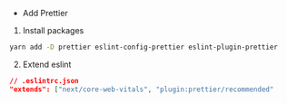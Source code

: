 - Add Prettier

1. Install packages

```bash
yarn add -D prettier eslint-config-prettier eslint-plugin-prettier
```

2. Extend eslint

```json
// .eslintrc.json
"extends": ["next/core-web-vitals", "plugin:prettier/recommended"
```
